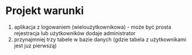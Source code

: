 # Projekt warunki

1. aplikacja z logowaniem (wieloużytkownikowa) - może być prosta rejestracja lub użytkowników dodaje administrator
2. przynajmniej trzy tabele w bazie danych (gdzie tabela z użytkownikami jest juz pierwszą)

